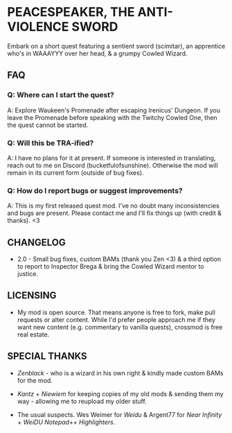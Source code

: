 # PEACESPEAKER, THE ANTI-VIOLENCE SWORD

Embark on a short quest featuring a sentient sword (scimitar), an apprentice who's in WAAAYYY over her head, & a grumpy Cowled Wizard. 

## FAQ

### Q: Where can I start the quest?

A: Explore Waukeen's Promenade after escaping Irenicus' Dungeon. If you leave the Promenade before speaking with the Twitchy Cowled One, then the quest cannot be started. 

### Q: Will this be TRA-ified?

A: I have no plans for it at present. If someone is interested in translating, reach out to me on Discord (bucketfulofsunshine). Otherwise the mod will remain in its current form (outside of bug fixes).

### Q: How do I report bugs or suggest improvements?

A: This is my first released quest mod. I've no doubt many inconsistencies and bugs are present. Please contact me and I'll fix things up (with credit & thanks). <3


## CHANGELOG

* 2.0 - Small bug fixes, custom BAMs (thank you Zen <3) & a third option to report to Inspector Brega & bring the Cowled Wizard mentor to justice. 

## LICENSING

* My mod is open source. That means anyone is free to fork, make pull requests or alter content. While I'd prefer people approach me if they want new content (e.g. commentary to vanilla quests), crossmod is free real estate.

## SPECIAL THANKS

* *Zenblack* - who is a wizard in his own right & kindly made custom BAMs for the mod. 

* *Kantz* + *Niewiem* for keeping copies of my old mods & sending them my way - allowing me to reupload my older stuff. 

* The usual suspects. Wes Weimer for *Weidu* & Argent77 for *Near Infinity* + *WeiDU Notepad++ Highlighters*. 
